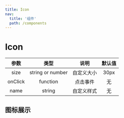 ```yaml
---
title: Icon
nav:
  title: '组件'
  path: /components
---
```


# Icon

|  参数   | 类型  |  说明  |默认值
|  :----:  | :----:  |:----:  |:----:  |
|  size   | string or number  |  自定义大小  |30px
|  onClick   | function  |  点击事件  |无
|  name   | string  |  自定义样式  |无


## 图标展示

<code src="./demos/types.tsx"></code>